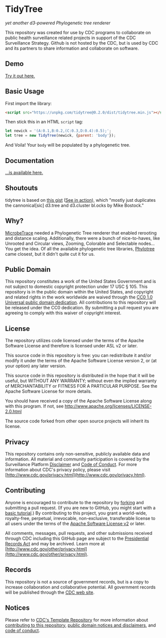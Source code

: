# TidyTree

*yet another d3-powered Phylogenetic tree renderer*

This repository was created for use by CDC programs to collaborate on public health surveillance related projects in support of the CDC Surveillance Strategy.  Github is not hosted by the CDC, but is used by CDC and its partners to share information and collaborate on software.

## Demo

[Try it out here.](https://aaboyles.github.io/TidyTree/demo/index.html)

## Basic Usage

First import the library:

```HTML
<script src="https://unpkg.com/tidytree@0.2.0/dist/tidytree.min.js"></script>
```

Then stick this in an HTML `script` tag:

```javascript
let newick = '(A:0.1,B:0.2,(C:0.3,D:0.4):0.5);';
let tree = new TidyTree(newick, {parent: 'body'});
```

And Voila! Your `body` will be populated by a phylogenetic tree.

## Documentation

[...is available here.](https://aaboyles.github.io/TidyTree/docs/)

## Shoutouts

tidytree is based on [this gist](https://gist.github.com/Andrew-Reid/c7ae41a98b8cbb38f1febf13deb9d294) ([See in action](https://bl.ocks.org/Andrew-Reid/c7ae41a98b8cbb38f1febf13deb9d294)), which "mostly just duplicates the cannonical[sic] d3.tree and d3.cluster bl.ocks by Mike Bostock."

## Why?

[MicrobeTrace](https://github.com/CDCgov/MicrobeTrace) needed a Phylogenetic Tree renderer that enabled rerooting and distance scaling. Additionally, there were a bunch of nice-to-haves, like Unrooted and Circular views, Zooming, Colorable and Selectable nodes... You get the idea. Of all the available phylogenetic tree libraries, [Phylotree](https://github.com/veg.phylotree.js) came closest, but it didn't quite cut it for us.

## Public Domain
This repository constitutes a work of the United States Government and is not
subject to domestic copyright protection under 17 USC § 105. This repository is
in the public domain within the United States, and copyright and related rights
in the work worldwide are waived through the [CC0 1.0 Universal public domain dedication](https://creativecommons.org/publicdomain/zero/1.0/).
All contributions to this repository will be released under the CC0 dedication.
By submitting a pull request you are agreeing to comply with this waiver of
copyright interest.

## License
The repository utilizes code licensed under the terms of the Apache Software
License and therefore is licensed under ASL v2 or later.

This source code in this repository is free: you can redistribute it and/or
modify it under the terms of the Apache Software License version 2, or (at your
option) any later version.

This source code in this repository is distributed in the hope that it will be
useful, but WITHOUT ANY WARRANTY; without even the implied warranty of
MERCHANTABILITY or FITNESS FOR A PARTICULAR PURPOSE. See the Apache Software
License for more details.

You should have received a copy of the Apache Software License along with this
program. If not, see http://www.apache.org/licenses/LICENSE-2.0.html

The source code forked from other open source projects will inherit its license.

## Privacy
This repository contains only non-sensitive, publicly available data and
information. All material and community participation is covered by the
Surveillance Platform [Disclaimer](https://github.com/CDCgov/template/blob/master/DISCLAIMER.md)
and [Code of Conduct](https://github.com/CDCgov/template/blob/master/code-of-conduct.md).
For more information about CDC's privacy policy, please visit [http://www.cdc.gov/privacy.html](http://www.cdc.gov/privacy.html).

## Contributing
Anyone is encouraged to contribute to the repository by [forking](https://help.github.com/articles/fork-a-repo)
and submitting a pull request. (If you are new to GitHub, you might start with a
[basic tutorial](https://help.github.com/articles/set-up-git).) By contributing
to this project, you grant a world-wide, royalty-free, perpetual, irrevocable,
non-exclusive, transferable license to all users under the terms of the
[Apache Software License v2](http://www.apache.org/licenses/LICENSE-2.0.html) or
later.

All comments, messages, pull requests, and other submissions received through
CDC including this GitHub page are subject to the [Presidential Records Act](http://www.archives.gov/about/laws/presidential-records.html)
and may be archived. Learn more at [http://www.cdc.gov/other/privacy.html](http://www.cdc.gov/other/privacy.html).

## Records
This repository is not a source of government records, but is a copy to increase
collaboration and collaborative potential. All government records will be
published through the [CDC web site](http://www.cdc.gov).

## Notices
Please refer to [CDC's Template Repository](https://github.com/CDCgov/template)
for more information about [contributing to this repository](https://github.com/CDCgov/template/blob/master/CONTRIBUTING.md),
[public domain notices and disclaimers](https://github.com/CDCgov/template/blob/master/DISCLAIMER.md),
and [code of conduct](https://github.com/CDCgov/template/blob/master/code-of-conduct.md).
